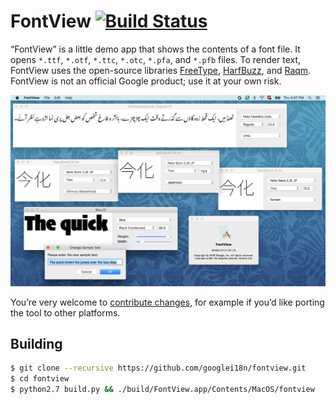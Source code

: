 # FontView [![Build Status](https://travis-ci.org/googlei18n/fontview.svg)](https://travis-ci.org/googlei18n/fontview)

“FontView” is a little demo app that shows the contents of a font
file. It opens `*.ttf`, `*.otf`, `*.ttc`, `*.otc`, `*.pfa`, and `*.pfb`
files. To render text, FontView uses the open-source libraries
[FreeType](https://www.freetype.org/),
[HarfBuzz](https://www.freedesktop.org/wiki/Software/HarfBuzz/), and
[Raqm](http://host-oman.github.io/libraqm/). FontView is not an
official Google product; use it at your own risk.

![Screenshot](doc/fontview-v0.1.2.png)

You’re very welcome to [contribute changes](CONTRIBUTING.md),
for example if you’d like porting the tool to other platforms.


## Building

```sh
$ git clone --recursive https://github.com/googlei18n/fontview.git
$ cd fontview
$ python2.7 build.py && ./build/FontView.app/Contents/MacOS/fontview
```
